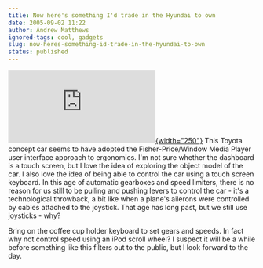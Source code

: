 ```yaml
---
title: Now here's something I'd trade in the Hyundai to own
date: 2005-09-02 11:22
author: Andrew Matthews
ignored-tags: cool, gadgets
slug: now-heres-something-id-trade-in-the-hyundai-to-own
status: published
---
```


[![](http://www.gizmag.com.au/watermark.php?p=4508_30080565403.jpg){width="250"}](http://www.gizmag.com.au/watermark.php?p=4508_30080565403.jpg)
This Toyota concept car seems to have adopted the Fisher-Price/Window Media Player user interface approach to ergonomics. I'm not sure whether the dashboard is a touch screen, but I love the idea of exploring the object model of the car. I also love the idea of being able to control the car using a touch screen keyboard. In this age of automatic gearboxes and speed limiters, there is no reason for us still to be pulling and pushing levers to control the car - it's a technological throwback, a bit like when a plane's ailerons were controlled by cables attached to the joystick. That age has long past, but we still use joysticks - why?

Bring on the coffee cup holder keyboard to set gears and speeds. In fact why not control speed using an iPod scroll wheel? I suspect it will be a while before something like this filters out to the public, but I look forward to the day.

